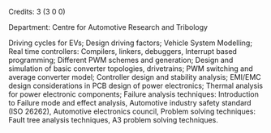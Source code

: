 Credits: 3 (3 0 0)

Department: Centre for Automotive Research and Tribology

Driving cycles for EVs; Design driving factors; Vehicle System Modelling; Real time controllers: Compilers, linkers, debuggers, Interrupt based programming; Different PWM schemes and generation; Design and simulation of basic converter topologies, drivetrains; PWM switching and average converter model; Controller design and stability analysis; EMI/EMC design considerations in PCB design of power electronics; Thermal analysis for power electronic components; Failure analysis techniques: Introduction to Failure mode and effect analysis, Automotive industry safety standard (ISO 26262), Automotive electronics council, Problem solving techniques: Fault tree analysis techniques, A3 problem solving techniques.